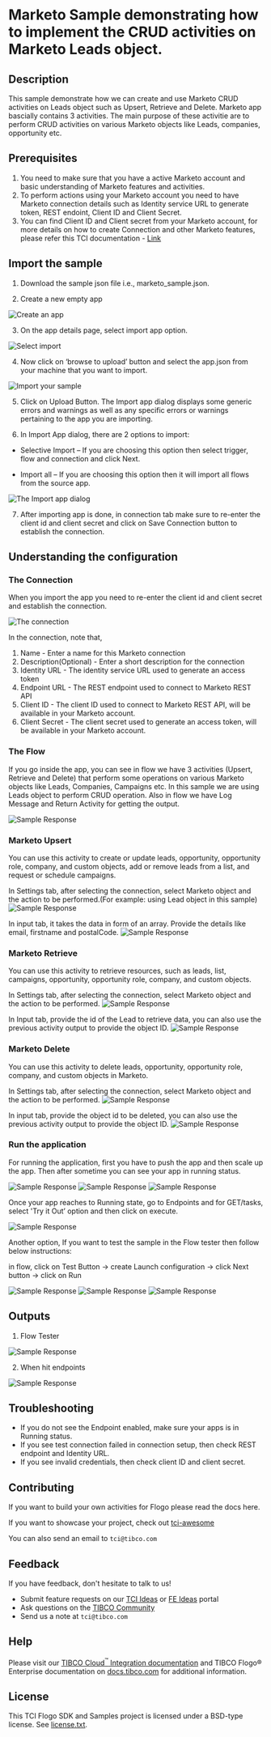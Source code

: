 # Marketo Sample demonstrating how to implement the CRUD activities on Marketo Leads object.


## Description

This sample demonstrate how we can create and use Marketo CRUD activities on Leads object such as Upsert, Retrieve and Delete.
Marketo app bascially contains 3 activities. The main purpose of these activitie are to  perform CRUD activities on various Marketo objects like Leads, companies, opportunity etc.

## Prerequisites

1. You need to make sure that you have a active Marketo account and basic understanding of Marketo features and activities.
2. To perform actions using your Marketo account you need to have Marketo connection details such as Identity service URL to generate token, REST endoint, Client ID and Client Secret.
3. You can find Client ID and Client secret from your Marketo account, for more details on how to create Connection and other Marketo features, please refer this TCI documentation - [Link](https://integration.connectors-qa-aws.tcie.pro/docs/#Subsystems/flogo-marketo/users-guide/marketo-connection-details.html?TocPath=TIBCO%2520Flogo%25C2%25AE%2520Connectors%257CTIBCO%2520Flogo%25C2%25AE%2520Connector%2520for%2520Marketo%257CCreating%2520a%2520%2520%2520%2520Marketo%2520Connection%257C_____1)

## Import the sample

1. Download the sample json file i.e., marketo_sample.json.

2. Create a new empty app

![Create an app](../../../import-screenshots/marketo_ss/2.png)

3. On the app details page, select import app option.

![Select import](../../../import-screenshots/marketo_ss/3.png)

4. Now click on ‘browse to upload’ button and select the app.json from your machine that you want to import.

![Import your sample](../../../import-screenshots/marketo_ss/4.png)

5. Click on Upload Button. The Import app dialog displays some generic errors and warnings as well as any specific errors or warnings pertaining to the app you are importing.

6. In Import App dialog, there are 2 options to import:

* Selective Import – If you are choosing this option then select trigger, flow and connection and click Next.

* Import all – If you are choosing this option then it will import all flows from the source app.

![The Import app dialog](../../../import-screenshots/marketo_ss/5.png)

7. After importing app is done, in connection tab make sure to re-enter the client id and client secret and click on Save Connection button to establish the connection.

## Understanding the configuration

### The Connection

When you import the app you need to re-enter the client id and client secret and establish the connection.

![The connection](../../../import-screenshots/marketo_ss/marketoconn.png)

In the connection, note that,
1. Name - 	Enter a name for this Marketo connection
2. Description(Optional) - Enter a short description for the connection
3. Identity URL -	The identity service URL used to generate an access token
4. Endpoint URL - 	The REST endpoint used to connect to Marketo REST API
5. Client ID -	The client ID used to connect to Marketo REST API, will be available in your Marketo account.
6. Client Secret -	The client secret used to generate an access token, will be available in your Marketo account.

### The Flow

If you go inside the app, you can see in flow we have 3 activities (Upsert, Retrieve and Delete)  that perform some operations on various Marketo objects like Leads, Companies, Campaigns etc.
In this sample we are using Leads object to perform CRUD operation.
Also in flow we have Log Message and Return Activity for getting the output.

![Sample Response](../../../import-screenshots/marketo_ss/marketoflow.png)


### Marketo Upsert

You can use this activity to create or update leads, opportunity, opportunity role, company, and custom objects, add or remove leads from a list, and request or schedule campaigns.

In Settings tab, after selecting the connection, select Marketo object and the action to be performed.(For example: using Lead object in this sample)
![Sample Response](../../../import-screenshots/marketo_ss/marketoupsert1.png)

In input tab, it takes the data in form of an array. Provide the details like email, firstname and postalCode.
![Sample Response](../../../import-screenshots/marketo_ss/marketoupsert2.png)


### Marketo Retrieve

You can use this activity to retrieve resources, such as leads, list, campaigns, opportunity, opportunity role, company, and custom objects.

In Settings tab, after selecting the connection, select Marketo object and the action to be performed.
![Sample Response](../../../import-screenshots/marketo_ss/marketoretrieve1.png)

In Input tab, provide the id of the Lead to retrieve data, you can also use the previous activity output to provide the object ID.
![Sample Response](../../../import-screenshots/marketo_ss/marketoretrieve2.png)


### Marketo Delete

You can use this activity to delete leads, opportunity, opportunity role, company, and custom objects in Marketo.

In Settings tab, after selecting the connection, select Marketo object and the action to be performed.
![Sample Response](../../../import-screenshots/marketo_ss/marketodelete1.png)

In input tab, provide the object id to be deleted, you can also use the previous activity output to provide the object ID.
![Sample Response](../../../import-screenshots/marketo_ss/marketodelete2.png)


### Run the application
For running the application, first you have to push the app and then scale up the app.
Then after sometime you can see your app in running status.

![Sample Response](../../../import-screenshots/marketo_ss/push1.png)
![Sample Response](../../../import-screenshots/marketo_ss/push2.png)
![Sample Response](../../../import-screenshots/marketo_ss/push3.png)


Once your app reaches to Running state, go to Endpoints and for GET/tasks, select 'Try it Out’ option and then click on execute.

![Sample Response](../../../import-screenshots/marketo_ss/marketoendpoints.png)

Another option, If you want to test the sample in the Flow tester then follow below instructions:
 
in flow, click on Test Button -> create Launch configuration -> click Next button -> click on Run

![Sample Response](../../../import-screenshots/marketo_ss/flowtester1.png)
![Sample Response](../../../import-screenshots/marketo_ss/flowtester2.png)
![Sample Response](../../../import-screenshots/marketo_ss/flowtester3.png)

## Outputs

1. Flow Tester

![Sample Response](../../../import-screenshots/marketo_ss/flowresponse.png)

2. When hit endpoints

![Sample Response](../../../import-screenshots/marketo_ss/endpointresponse.png)


## Troubleshooting

* If you do not see the Endpoint enabled, make sure your apps is in Running status.
* If you see test connection failed in connection setup, then check REST endpoint and Identity URL.
* If you see invalid credentials, then check client ID and client secret.

## Contributing
If you want to build your own activities for Flogo please read the docs here.

If you want to showcase your project, check out [tci-awesome](https://github.com/TIBCOSoftware/tci-awesome)

You can also send an email to `tci@tibco.com`

## Feedback
If you have feedback, don't hesitate to talk to us!

* Submit feature requests on our [TCI Ideas](https://ideas.tibco.com/?project=TCI) or [FE Ideas](https://ideas.tibco.com/?project=FE) portal
* Ask questions on the [TIBCO Community](https://community.tibco.com/answers/product/344006)
* Send us a note at `tci@tibco.com`

## Help
Please visit our [TIBCO Cloud<sup>&trade;</sup> Integration documentation](https://integration.cloud.tibco.com/docs/) and TIBCO Flogo® Enterprise documentation on [docs.tibco.com](https://docs.tibco.com/) for additional information.

## License
This TCI Flogo SDK and Samples project is licensed under a BSD-type license. See [license.txt](license.txt).

